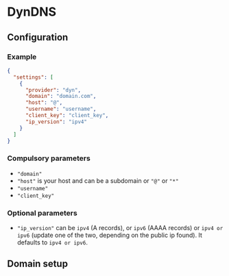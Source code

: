 # DynDNS

## Configuration

### Example

```json
{
  "settings": [
    {
      "provider": "dyn",
      "domain": "domain.com",
      "host": "@",
      "username": "username",
      "client_key": "client_key",
      "ip_version": "ipv4"
    }
  ]
}
```

### Compulsory parameters

- `"domain"`
- `"host"` is your host and can be a subdomain or `"@"` or `"*"`
- `"username"`
- `"client_key"`

### Optional parameters

- `"ip_version"` can be `ipv4` (A records), or `ipv6` (AAAA records) or `ipv4 or ipv6` (update one of the two, depending on the public ip found). It defaults to `ipv4 or ipv6`.

## Domain setup
